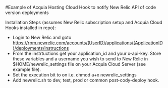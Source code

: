#Example of Acquia Hosting Cloud Hook to notify New Relic API of code version deployments

Installation Steps (assumes New Relic subscription setup and Acquia Cloud Hooks installed in repo):

* Login to New Relic and goto https://rpm.newrelic.com/accounts/(UserID)/applications/(ApplicationID)/deployments/instructions
* From the instrtuctions get your application_id and your x-api-key. Store these variables and a username you wish to send to New Relic in $HOME/newrelic_settings file on your Acquia Cloud Server (see example file).
* Set the execution bit to on i.e. chmod a+x newrelic_settings
* Add newrelic.sh to dev, test, prod or common post-cody-deploy hook.


